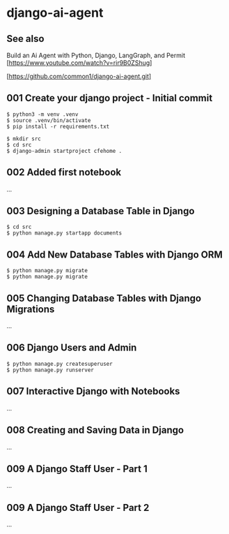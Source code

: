 # django-ai-agent

## See also

Build an Ai Agent with Python, Django, LangGraph, and Permit
[https://www.youtube.com/watch?v=rir9B0ZShug]

[https://github.com/common1/django-ai-agent.git]

## 001 Create your django project - Initial commit

```
$ python3 -m venv .venv
$ source .venv/bin/activate
$ pip install -r requirements.txt

$ mkdir src
$ cd src
$ django-admin startproject cfehome .
```
## 002 Added first notebook

...

## 003 Designing a Database Table in Django

```
$ cd src
$ python manage.py startapp documents
``` 

## 004 Add New Database Tables with Django ORM

```
$ python manage.py migrate
$ python manage.py migrate
```

## 005 Changing Database Tables with Django Migrations

...

## 006 Django Users and Admin

```
$ python manage.py createsuperuser
$ python manage.py runserver
```

## 007 Interactive Django with Notebooks

...

## 008 Creating and Saving Data in Django

...

## 009 A Django Staff User - Part 1

...

## 009 A Django Staff User - Part 2

...

